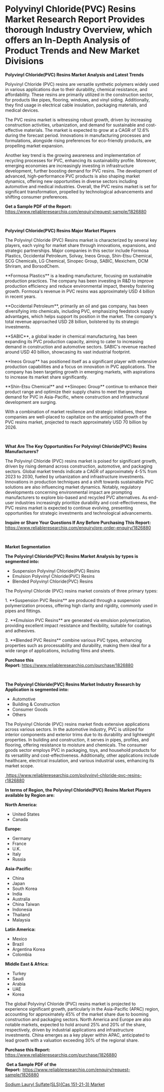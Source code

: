 <p><h1>Polyvinyl Chloride(PVC) Resins Market Research Report Provides thorough Industry Overview, which offers an In-Depth Analysis of Product Trends and New Market Divisions</h1></p><p><strong>Polyvinyl Chloride(PVC) Resins Market Analysis and Latest Trends</strong></p>
<p><p>Polyvinyl Chloride (PVC) resins are versatile synthetic polymers widely used in various applications due to their durability, chemical resistance, and affordability. These resins are primarily utilized in the construction sector, for products like pipes, flooring, windows, and vinyl siding. Additionally, they find usage in electrical cable insulation, packaging materials, and medical devices. </p><p>The PVC resins market is witnessing robust growth, driven by increasing construction activities, urbanization, and demand for sustainable and cost-effective materials. The market is expected to grow at a CAGR of 12.6% during the forecast period. Innovations in manufacturing processes and formulations, alongside rising preferences for eco-friendly products, are propelling market expansion. </p><p>Another key trend is the growing awareness and implementation of recycling processes for PVC, enhancing its sustainability profile. Moreover, emerging economies are increasingly investing in infrastructure development, further boosting demand for PVC resins. The development of advanced, high-performance PVC products is also shaping market dynamics, offering new opportunities in diverse sectors including automotive and medical industries. Overall, the PVC resins market is set for significant transformation, propelled by technological advancements and shifting consumer preferences.</p></p>
<p><strong>Get a Sample PDF of the Report:&nbsp;</strong> <a href="https://www.reliableresearchiq.com/enquiry/request-sample/1826880?utm_campaign=3068&utm_medium=2&utm_source=Github&utm_content=ia&utm_term=03042025&utm_id=polyvinyl-chloridepvc-resins">https://www.reliableresearchiq.com/enquiry/request-sample/1826880</a></p>
<p>&nbsp;</p>
<p><strong>Polyvinyl Chloride(PVC) Resins Major Market Players</strong></p>
<p><p>The Polyvinyl Chloride (PVC) Resins market is characterized by several key players, each vying for market share through innovations, expansions, and strategic partnerships. Major companies in this sector include Formosa Plastics, Occidental Petroleum, Solvay, Ineos Group, Shin-Etsu Chemical, SCG Chemicals, LG Chemical, Sinopec Group, SABIC, Mexichem, DCM Shriram, and BorsodChem.</p><p>**Formosa Plastics** is a leading manufacturer, focusing on sustainable production practices. The company has been investing in R&D to improve production efficiency and reduce environmental impact, thereby fostering growth. Formosa's revenue in PVC resins was approximately USD 4 billion in recent years.</p><p>**Occidental Petroleum**, primarily an oil and gas company, has been diversifying into chemicals, including PVC, emphasizing feedstock supply advantages, which helps support its position in the market. The company's total revenue approached USD 28 billion, bolstered by its strategic investments.</p><p>**SABIC**, a global leader in chemical manufacturing, has been expanding its PVC production capacity, aiming to cater to increasing demand in construction and automotive sectors. SABIC's revenue reached around USD 40 billion, showcasing its vast industrial footprint.</p><p>**Ineos Group** has positioned itself as a significant player with extensive production capabilities and a focus on innovation in PVC applications. The company has been targeting growth in emerging markets, with aspirations to increase its market share significantly.</p><p>**Shin-Etsu Chemical** and **Sinopec Group** continue to enhance their product range and optimize their supply chains to meet the growing demand for PVC in Asia-Pacific, where construction and infrastructural development are surging.</p><p>With a combination of market resilience and strategic initiatives, these companies are well-placed to capitalize on the anticipated growth of the PVC resins market, projected to reach approximately USD 70 billion by 2026.</p></p>
<p>&nbsp;</p>
<p><strong>What Are The Key Opportunities For Polyvinyl Chloride(PVC) Resins Manufacturers?</strong></p>
<p><p>The Polyvinyl Chloride (PVC) resins market is poised for significant growth, driven by rising demand across construction, automotive, and packaging sectors. Global market trends indicate a CAGR of approximately 4-5% from 2023 to 2030, fueled by urbanization and infrastructure investments. Innovations in production techniques and a shift towards sustainable PVC solutions are also influencing market dynamics. Notably, regulatory developments concerning environmental impact are prompting manufacturers to explore bio-based and recycled PVC alternatives. As end-user industries increasingly prioritize durability and cost-effectiveness, the PVC resins market is expected to continue evolving, presenting opportunities for strategic investments and technological advancements.</p></p>
<p><strong>Inquire or Share Your Questions If Any Before Purchasing This Report:</strong> <a href="https://www.reliableresearchiq.com/enquiry/pre-order-enquiry/1826880?utm_campaign=3068&utm_medium=2&utm_source=Github&utm_content=ia&utm_term=03042025&utm_id=polyvinyl-chloridepvc-resins">https://www.reliableresearchiq.com/enquiry/pre-order-enquiry/1826880</a></p>
<p>&nbsp;</p>
<p><strong>Market Segmentation</strong></p>
<p><strong>The Polyvinyl Chloride(PVC) Resins Market Analysis by types is segmented into:</strong></p>
<p><ul><li>Suspension Polyvinyl Chloride(PVC) Resins</li><li>Emulsion Polyvinyl Chloride(PVC) Resins</li><li>Blended Polyvinyl Chloride(PVC) Resins</li></ul></p>
<p><p>The Polyvinyl Chloride (PVC) resins market consists of three primary types: </p><p>1. **Suspension PVC Resins** are produced through a suspension polymerization process, offering high clarity and rigidity, commonly used in pipes and fittings. </p><p>2. **Emulsion PVC Resins** are generated via emulsion polymerization, providing excellent impact resistance and flexibility, suitable for coatings and adhesives. </p><p>3. **Blended PVC Resins** combine various PVC types, enhancing properties such as processability and durability, making them ideal for a wide range of applications, including films and sheets.</p></p>
<p><strong>Purchase this Report:&nbsp;</strong><a href="https://www.reliableresearchiq.com/purchase/1826880?utm_campaign=3068&utm_medium=2&utm_source=Github&utm_content=ia&utm_term=03042025&utm_id=polyvinyl-chloridepvc-resins">https://www.reliableresearchiq.com/purchase/1826880</a></p>
<p>&nbsp;</p>
<p><strong>The Polyvinyl Chloride(PVC) Resins Market Industry Research by Application is segmented into:</strong></p>
<p><ul><li>Automotive</li><li>Building & Construction</li><li>Consumer Goods</li><li>Others</li></ul></p>
<p><p>The Polyvinyl Chloride (PVC) resins market finds extensive applications across various sectors. In the automotive industry, PVC is utilized for interior components and exterior trims due to its durability and lightweight properties. In building and construction, it serves in pipes, profiles, and flooring, offering resistance to moisture and chemicals. The consumer goods sector employs PVC in packaging, toys, and household products for its versatility and cost-effectiveness. Additionally, other applications include healthcare, electrical insulation, and various industrial uses, enhancing its market scope.</p></p>
<p><a href="https://www.reliableresearchiq.com/polyvinyl-chloride-pvc-resins-r1826880?utm_campaign=3068&utm_medium=2&utm_source=Github&utm_content=ia&utm_term=03042025&utm_id=polyvinyl-chloridepvc-resins">&nbsp;https://www.reliableresearchiq.com/polyvinyl-chloride-pvc-resins-r1826880</a></p>
<p><strong>In terms of Region, the Polyvinyl Chloride(PVC) Resins Market Players available by Region are:</strong></p>
<p>
    <p> <strong> North America: </strong>
        <ul>
            <li>United States</li>
            <li>Canada</li>
        </ul>
        </p> 
    <p> <strong> Europe: </strong>
        <ul>
            <li>Germany</li>
            <li>France</li>
            <li>U.K.</li>
            <li>Italy</li>
            <li>Russia</li>
        </ul>
        </p> 
    <p> <strong> Asia-Pacific: </strong>
        <ul>
            <li>China</li>
            <li>Japan</li>
            <li>South Korea</li>
            <li>India</li>
            <li>Australia</li>
            <li>China Taiwan</li>
            <li>Indonesia</li>
            <li>Thailand</li>
            <li>Malaysia</li>
        </ul>
        </p> 
    <p> <strong> Latin America: </strong>
        <ul>
            <li>Mexico</li>
            <li>Brazil</li>
            <li>Argentina Korea</li>
            <li>Colombia</li>
        </ul>
        </p> 
    <p> <strong> Middle East & Africa: </strong>
        <ul>
            <li>Turkey</li>
            <li>Saudi</li>
            <li>Arabia</li>
            <li>UAE</li>
            <li>Korea</li>
        </ul>
    </p>
    </p>
<p><p>The global Polyvinyl Chloride (PVC) resins market is projected to experience significant growth, particularly in the Asia-Pacific (APAC) region, accounting for approximately 45% of the market share due to booming construction and packaging sectors. North America and Europe are also notable markets, expected to hold around 25% and 20% of the share, respectively, driven by industrial applications and infrastructure investments. China emerges as a key player within APAC, anticipated to lead growth with a valuation exceeding 30% of the regional share.</p></p>
<p><strong>Purchase this Report: </strong><a href="https://www.reliableresearchiq.com/purchase/1826880?utm_campaign=3068&utm_medium=2&utm_source=Github&utm_content=ia&utm_term=03042025&utm_id=polyvinyl-chloridepvc-resins">https://www.reliableresearchiq.com/purchase/1826880</a></p>
<p>&nbsp;<strong>Get a Sample PDF of the Report:&nbsp;&nbsp;</strong><a href="https://www.reliableresearchiq.com/enquiry/request-sample/1826880?utm_campaign=3068&utm_medium=2&utm_source=Github&utm_content=ia&utm_term=03042025&utm_id=polyvinyl-chloridepvc-resins">https://www.reliableresearchiq.com/enquiry/request-sample/1826880</a></p>
<p><strong></strong></p>
<p><p><a href="https://github.com/miottaredlin79/Market-Research-Report-List-1/blob/main/sodium-lauryl-sulfateslscas-151-21-3-market.md?utm_campaign=3068&utm_medium=2&utm_source=Github&utm_content=ia&utm_term=03042025&utm_id=polyvinyl-chloridepvc-resins">Sodium Lauryl Sulfate(SLS)(Cas 151-21-3) Market</a></p></p>